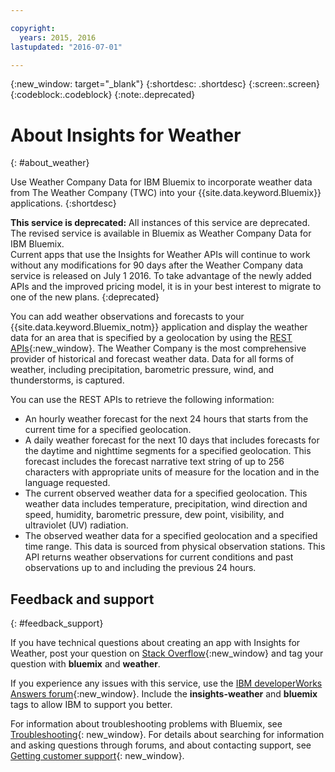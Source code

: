 ```yaml
---

copyright:
  years: 2015, 2016
lastupdated: "2016-07-01"

---
```


{:new_window: target="_blank"}
{:shortdesc: .shortdesc}
{:screen:.screen}
{:codeblock:.codeblock}
{:note:.deprecated} 

# About Insights for Weather
{: #about_weather}

Use Weather Company Data for IBM Bluemix to incorporate weather data from
The Weather Company (TWC) into your {{site.data.keyword.Bluemix}} applications.
{:shortdesc}

**This service is deprecated:** All instances of this service are deprecated. 
The revised service is available in Bluemix as Weather Company Data for IBM Bluemix.  
Current apps that use the Insights for Weather APIs will continue to work without 
any modifications for 90 days after the Weather Company data service is released on July 1 2016.
To take advantage of the newly added APIs and the improved pricing model, 
it is in your best interest to migrate to one of the new plans.
{:deprecated}

You can add weather observations and forecasts to your {{site.data.keyword.Bluemix_notm}} application and display the weather data
for an area that is specified by a geolocation by using the [REST APIs](https://twcservice.{APPDomain}/rest-api-deprecated/){:new_window}.
The Weather Company is the most comprehensive provider of historical and forecast
weather data. Data for all forms of weather, including precipitation, barometric pressure,
wind, and thunderstorms, is captured.

You can use the REST APIs to retrieve the following information:

* An hourly weather forecast for the next 24 hours that starts from the current time for a specified geolocation.
* A daily weather forecast for the next 10 days that includes forecasts for the daytime and nighttime segments for a specified geolocation. This forecast includes the forecast narrative text string of up to 256 characters with appropriate units of measure for the location and in the language requested.
* The current observed weather data for a specified geolocation. This weather data includes temperature, precipitation, wind direction and speed, humidity, barometric pressure, dew point, visibility, and ultraviolet (UV) radiation.
* The observed weather data for a specified geolocation and a specified time range. This data is sourced from physical observation stations. This API returns weather observations for current conditions and past observations up to and including the previous 24 hours.

## Feedback and support
{: #feedback_support}

If you have technical questions about creating an app with Insights for Weather,
post your question on [Stack Overflow](http://stackoverflow.com/search?q=weather+bluemix){:new_window}
and tag your question with **bluemix** and **weather**.

If you experience any issues with this service, use the [IBM developerWorks Answers forum](https://developer.ibm.com/answers/topics/insights-weather/?smartspace=bluemix){:new_window}.
Include the **insights-weather** and **bluemix** tags to allow IBM to support you better.

For information about troubleshooting problems with Bluemix, see [Troubleshooting](https://console.{DomainName}/docs/troubleshoot/troubleshoot.html){: new_window}.
For details about searching for information and asking questions through forums, and about contacting support, see [Getting customer support](https://console.{DomainName}/docs/support/index.html#getting-customer-support){: new_window}.
